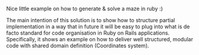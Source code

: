 Nice little example on how to generate & solve a maze in ruby :)

The main intention of this solution is to show how to structure partial
implementation in a way that in future it will be easy to plug into what is de
facto standard for code organisation in Ruby on Rails applications.
Specifically, it shows an example on how to deliver well structured, modular
code with shared domain definition (Coordinates system).
